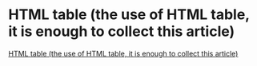 # HTML table (the use of HTML table, it is enough to collect this article)
[HTML table (the use of HTML table, it is enough to collect this article)](https://aiwithcloud.com/2022/09/15/html_table_the_use_of_html_table_it_is_enough_to_collect_this_article/)